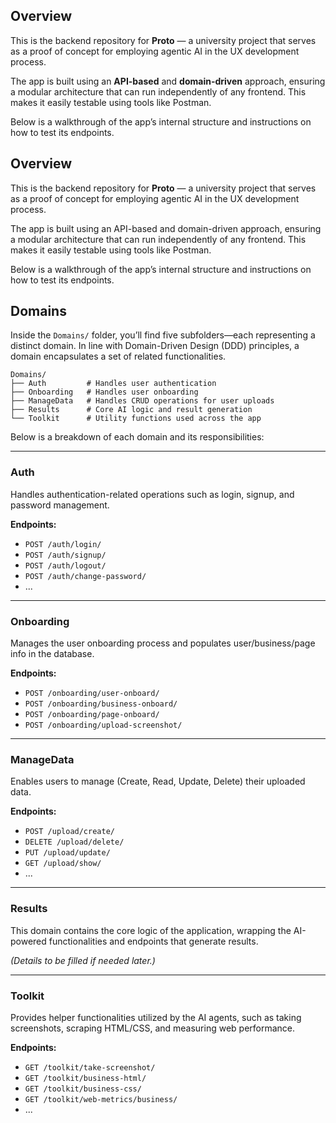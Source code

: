 ## Overview

This is the backend repository for **Proto** — a university project that serves as a proof of concept for employing agentic AI in the UX development process.

The app is built using an **API-based** and **domain-driven** approach, ensuring a modular architecture that can run independently of any frontend. This makes it easily testable using tools like Postman.

Below is a walkthrough of the app’s internal structure and instructions on how to test its endpoints.

## Overview

This is the backend repository for **Proto** — a university project that serves as a proof of concept for employing agentic AI in the UX development process.

The app is built using an API-based and domain-driven approach, ensuring a modular architecture that can run independently of any frontend. This makes it easily testable using tools like Postman.

Below is a walkthrough of the app’s internal structure and instructions on how to test its endpoints.

## Domains

Inside the `Domains/` folder, you’ll find five subfolders—each representing a distinct domain. In line with Domain-Driven Design (DDD) principles, a domain encapsulates a set of related functionalities.

```
Domains/
├── Auth         # Handles user authentication
├── Onboarding   # Handles user onboarding
├── ManageData   # Handles CRUD operations for user uploads
├── Results      # Core AI logic and result generation
└── Toolkit      # Utility functions used across the app
```

Below is a breakdown of each domain and its responsibilities:

---

### Auth

Handles authentication-related operations such as login, signup, and password management.

**Endpoints:**
- `POST /auth/login/`
- `POST /auth/signup/`
- `POST /auth/logout/`
- `POST /auth/change-password/`
- ...

---

### Onboarding

Manages the user onboarding process and populates user/business/page info in the database.

**Endpoints:**
- `POST /onboarding/user-onboard/`
- `POST /onboarding/business-onboard/`
- `POST /onboarding/page-onboard/`
- `POST /onboarding/upload-screenshot/`

---

### ManageData

Enables users to manage (Create, Read, Update, Delete) their uploaded data.

**Endpoints:**
- `POST /upload/create/`
- `DELETE /upload/delete/`
- `PUT /upload/update/`
- `GET /upload/show/`
- ...

---

### Results

This domain contains the core logic of the application, wrapping the AI-powered functionalities and endpoints that generate results.

*(Details to be filled if needed later.)*

---

### Toolkit

Provides helper functionalities utilized by the AI agents, such as taking screenshots, scraping HTML/CSS, and measuring web performance.

**Endpoints:**
- `GET /toolkit/take-screenshot/`
- `GET /toolkit/business-html/`
- `GET /toolkit/business-css/`
- `GET /toolkit/web-metrics/business/`
- ...
